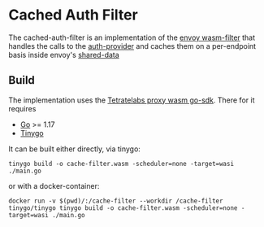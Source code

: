 # Cached Auth Filter

The cached-auth-filter is an implementation of the [envoy wasm-filter](https://www.envoyproxy.io/docs/envoy/latest/api-v3/extensions/filters/http/wasm/v3/wasm.proto) that handles the
calls to the [auth-provider](../../doc/AUTHPROVIDER.md) and caches them on a per-endpoint basis inside envoy's [shared-data](https://www.envoyproxy.io/docs/envoy/latest/intro/arch_overview/advanced/data_sharing_between_filters)

## Build

The implementation uses the [Tetratelabs proxy wasm go-sdk](https://github.com/tetratelabs/proxy-wasm-go-sdk). There for it requires 
* [Go](https://go.dev/dl/) >= 1.17
* [Tinygo](https://tinygo.org/)

It can be built either directly, via tinygo:
```shell
tinygo build -o cache-filter.wasm -scheduler=none -target=wasi ./main.go
```
or with a docker-container:
```shell
docker run -v $(pwd)/:/cache-filter --workdir /cache-filter tinygo/tinygo tinygo build -o cache-filter.wasm -scheduler=none -target=wasi ./main.go
```

